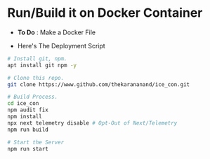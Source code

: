 # Run/Build it on Docker Container

- **To Do** : Make a  Docker File 

- Here's The Deployment Script

``` bash
# Install git, npm.
apt install git npm -y

# Clone this repo.
git clone https://www.github.com/thekarananand/ice_con.git

# Build Process.
cd ice_con
npm audit fix
npm install 
npx next telemetry disable # Opt-Out of Next/Telemetry
npm run build

# Start the Server
npm run start
```
